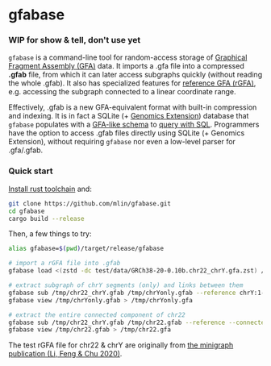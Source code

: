 # gfabase

### WIP for show &amp; tell, don't use yet

`gfabase` is a command-line tool for random-access storage of [Graphical Fragment Assembly (GFA)](https://github.com/GFA-spec/GFA-spec) data. It imports a .gfa file into a compressed **.gfab** file, from which it can later access subgraphs quickly (without reading the whole .gfab). It also has specialized features for [reference GFA (rGFA)](https://github.com/lh3/gfatools/blob/master/doc/rGFA.md), e.g. accessing the subgraph connected to a linear coordinate range.

Effectively, .gfab is a new GFA-equivalent format with built-in compression and indexing. It is in fact a SQLite (+ [Genomics Extension](https://github.com/mlin/GenomicSQLite)) database that `gfabase` populates with a [GFA-like schema](src/schema/GFA1.sql) to [query with SQL](src/query). Programmers have the option to access .gfab files directly using SQLite (+ Genomics Extension), without requiring `gfabase` nor even a low-level parser for .gfa/.gfab.

### Quick start

[Install rust toolchain](https://rustup.rs/) and:

```bash
git clone https://github.com/mlin/gfabase.git
cd gfabase
cargo build --release
```

Then, a few things to try:

```bash
alias gfabase=$(pwd)/target/release/gfabase

# import a rGFA file into .gfab
gfabase load <(zstd -dc test/data/GRCh38-20-0.10b.chr22_chrY.gfa.zst) /tmp/chr22_chrY.gfab --rgfa

# extract subgraph of chrY segments (only) and links between them
gfabase sub /tmp/chr22_chrY.gfab /tmp/chrYonly.gfab --reference chrY:1-999,999,999
gfabase view /tmp/chrYonly.gfab > /tmp/chrYonly.gfa

# extract the entire connected component of chr22
gfabase sub /tmp/chr22_chrY.gfab /tmp/chr22.gfab --reference --connected chr22:1-999,999,999
gfabase view /tmp/chr22.gfab > /tmp/chr22.gfa
```

The test rGFA file for chr22 &amp; chrY are originally from [the minigraph publication (Li, Feng & Chu 2020)](https://genomebiology.biomedcentral.com/articles/10.1186/s13059-020-02168-z#availability-of-data-and-materials).
